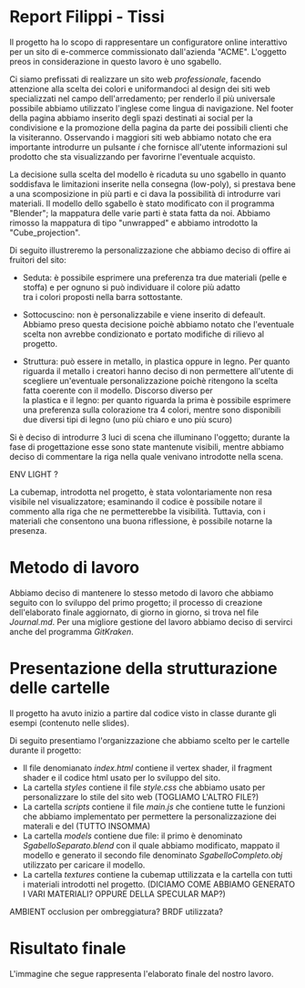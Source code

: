 # Report Filippi - Tissi

Il progetto ha lo scopo di rappresentare un configuratore online interattivo per un sito di e-commerce commissionato dall'azienda "ACME". L'oggetto preos in considerazione in questo lavoro è uno sgabello.

Ci siamo prefissati di realizzare un sito web _professionale_, facendo attenzione alla scelta dei colori e uniformandoci al design dei siti web specializzati nel campo dell'arredamento; per renderlo il più universale possibile abbiamo utilizzato l'inglese come lingua di navigazione.
Nel footer della pagina abbiamo inserito degli spazi destinati ai social per la condivisione e la promozione della pagina da parte dei possibili clienti che la visiteranno. Osservando i maggiori siti web abbiamo notato che era importante introdurre un pulsante _i_ che fornisce all'utente informazioni sul prodotto che sta visualizzando per favorirne l'eventuale acquisto.

La decisione sulla scelta del modello è ricaduta su uno sgabello in quanto soddisfava le limitazioni inserite nella consegna (low-poly), si prestava bene a una scomposizione in più parti e ci dava la possibilità di introdurre vari materiali. 
Il modello dello sgabello è stato modificato con il programma "Blender"; la mappatura delle varie parti è stata fatta da noi. Abbiamo rimosso la mappatura di tipo "unwrapped" e abbiamo introdotto la "Cube_projection".

Di seguito illustreremo la personalizzazione che abbiamo deciso di offire ai fruitori del sito:

* Seduta: è possibile esprimere una preferenza tra due materiali (pelle e stoffa) e per ognuno si può individuare il colore più adatto   
  tra i colori proposti nella barra sottostante.

* Sottocuscino: non è personalizzabile e viene inserito di defeault. Abbiamo preso questa decisione poichè abbiamo notato che l'eventuale   scelta non avrebbe condizionato e portato modifiche di rilievo al progetto.

* Struttura: può essere in metallo, in plastica oppure in legno. Per quanto riguarda il metallo i creatori hanno deciso di non permettere   all'utente di scegliere un'eventuale personalizzazione poichè ritengono la scelta fatta coerente con il modello. Discorso diverso per   
  la plastica e il legno: per quanto riguarda la prima è possibile esprimere una preferenza sulla colorazione tra 4 colori, mentre sono disponibili due diversi tipi di legno (uno più chiaro e uno più scuro)

Si è deciso di introdurre 3 luci di scena che illuminano l'oggetto; durante la fase di progettazione esse sono state mantenute visibili, mentre abbiamo deciso di commentare la riga nella quale venivano introdotte nella scena.

ENV LIGHT ?

La cubemap, introdotta nel progetto, è stata volontariamente non resa visibile nel visualizzatore; esaminando il codice è possibile notare il commento alla riga che ne permetterebbe la visibilità. Tuttavia, con i materiali che consentono una buona riflessione, è possibile notarne la presenza.


# Metodo di lavoro 

Abbiamo deciso di mantenere lo stesso metodo di lavoro che abbiamo seguito con lo sviluppo del primo progetto; il processo di creazione dell'elaborato finale aggiornato, di giorno in giorno, si trova nel file _Journal.md_. Per una migliore gestione del lavoro abbiamo deciso di servirci anche del programma _GitKraken_.

# Presentazione della strutturazione delle cartelle

Il progetto ha avuto inizio a partire dal codice visto in classe durante gli esempi (contenuto nelle slides).

Di seguito presentiamo l'organizzazione che abbiamo scelto per le cartelle durante il progetto:

* Il file denomianato _index.html_ contiene il vertex shader, il fragment shader e il codice html usato per lo sviluppo del sito.
* La cartella _styles_ contiene il file _style.css_ che abbiamo usato per personalizzare lo stile del sito web (TOGLIAMO L'ALTRO FILE?)
* La cartella _scripts_ contiene il file _main.js_ che contiene tutte le funzioni che abbiamo implementato per permettere la personalizzazione dei materali e del (TUTTO INSOMMA)
* La cartella _models_ contiene due file: il primo è denominato _SgabelloSeparato.blend_ con il quale abbiamo modificato, mappato il modello e generato il secondo file denominato _SgabelloCompleto.obj_ utilizzato per caricare il modello.
* La cartella _textures_ contiene la cubemap uttilizzata e la cartella con tutti i materiali introdotti nel progetto. (DICIAMO COME ABBIAMO GENERATO I VARI MATERIALI? OPPURE DELLA SPECULAR MAP?)


AMBIENT occlusion per ombreggiatura?
BRDF utilizzata?

# Risultato finale

L'immagine che segue rappresenta l'elaborato finale del nostro lavoro.
